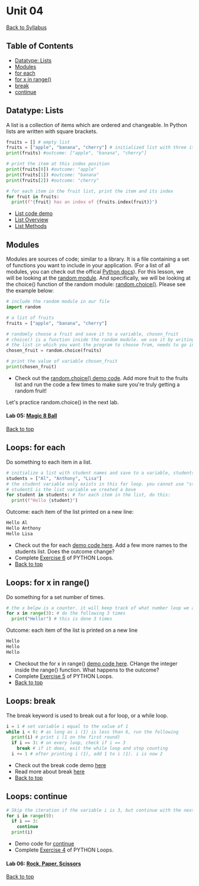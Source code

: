 # <a id="top"></a>Unit 04

[Back to Syllabus](../README.md)

## Table of Contents

-   [Datatype: Lists](#lists)
-   [Modules](#modules)
-   [for each](#each)
-   [for x in range()](#range)
-   [break](#break)
-   [continue](#continue)

## <a id="lists"></a>Datatype: Lists

A list is a collection of items which are ordered and changeable. In Python lists are written with square brackets.

```python
fruits = [] # empty list
fruits = ["apple", "banana", "cherry"] # initialized list with three items
print(fruits) #outcome: ["apple", "banana", "cherry"]

# print the item at this index position
print(fruits[0]) #outcome: "apple"
print(fruits[1]) #outcome: "banana"
print(fruits[2]) #outcome: "cherry"

# for each item in the fruit list, print the item and its index
for fruit in fruits:
  print(f"{fruit} has an index of {fruits.index(fruit)}")
```

-   [List code demo](https://repl.it/@pdxadmin/lists)
-   [List Overview](https://www.w3schools.com/python/python_lists.asp)
-   [List Methods](https://www.w3schools.com/python/python_ref_list.asp)

## <a id="modules"></a>Modules

Modules are sources of code; similar to a library. It is a file containing a set of functions you want to include in your application. (For a list of all modules, you can check out the offical [Python docs](https://docs.python.org/3/py-modindex.html)). For this lesson, we will be looking at the [random module](https://pynative.com/python-random-module/). And specifically, we will be looking at the choice() function of the random module: [random.choice()](https://www.w3schools.com/python/ref_random_choice.asp). Please see the example below:

```python
# include the random module in our file
import random

# a list of fruits
fruits = ["apple", "banana", "cherry"]

# randomly choose a fruit and save it to a variable, chosen_fruit
# choice() is a function inside the random module. we use it by writing random.choice()
# the list in which you want the program to choose from, needs to go inside the parenthesis of choice()
chosen_fruit = random.choice(fruits)

# print the value of variable chosen_fruit
print(chosen_fruit)
```

-   Check out the [random.choice() demo code](https://repl.it/@pdxadmin/randomchoice). Add more fruit to the fruits list and run the code a few times to make sure you're truly getting a random fruit!

Let's practice random.choice() in the next lab.

#### Lab 05: [Magic 8 Ball](/labs/magic-8-ball.md)

[Back to top](#top)

## <a id="each"></a>Loops: for each

Do something to each item in a list.

```python
# initialize a list with student names and save to a variable, students
students = ["Al", "Anthony", "Lisa"]
# the student variable only exists in this for loop. you cannot use "student" anywhere else
# studentS is the list variable we created a bove
for student in students: # for each item in the list, do this:
  print(f"Hello {student}")
```

Outcome: each item of the list printed on a new line:

```bash
Hello Al
Hello Anthony
Hello Lisa
```

-   Check out the for each [demo code here](https://repl.it/@pdxadmin/for-each). Add a few more names to the students list. Does the outcome change?
-   Complete [Exercise 6](https://www.w3schools.com/python/exercise.asp?filename=exercise_for_loops3) of PYTHON Loops.
-   [Back to top](#top)

## <a id="range"></a>Loops: for x in range()

Do something for a set number of times.

```python
# the x belpw is a counter. it will keep track of what number loop we are on
for x in range(3): # do the following 3 times
  print("Hello!") # this is done 3 times
```

Outcome: each item of the list is printed on a new line

```bash
Hello
Hello
Hello
```

-   Checkout the for x in range() [demo code here](https://repl.it/@pdxadmin/for-x-in-range). CHange the integer inside the range() function. What happens to the outcome?
-   Complete [Exercise 5](https://www.w3schools.com/python/exercise.asp?filename=exercise_for_loops2) of PYTHON Loops.
-   [Back to top](#top)

## <a id="break"></a>Loops: break

The break keyword is used to break out a for loop, or a while loop.

```python
i = 1 # set variable i equal to the value of 1
while i < 6: # as long as i (1) is less than 6, run the following
  print(i) # print i (1 on the first round)
  if i == 3: # on every loop, check if i == 3
    break # if it does, exit the while loop and stop counting
  i += 1 # after printing i (1), add 1 to i (1). i is now 2
```

-   Check out the break code demo [here](https://repl.it/@pdxadmin/break)
-   Read more about break [here](https://www.w3schools.com/python/ref_keyword_break.asp)
-   [Back to top](#top)

## <a id="continue"></a>Loops: continue

```python
# Skip the iteration if the variable i is 3, but continue with the next iteration:
for i in range(9):
  if i == 3:
    continue
  print(i)
```

-   Demo code for [continue](https://repl.it/@pdxadmin/continue)
-   Complete [Exercise 4](https://www.w3schools.com/python/exercise.asp?filename=exercise_for_loops1) of PYTHON Loops.

#### Lab 06: [Rock, Paper, Scissors](/labs/rps.md)

[Back to top](#top)
